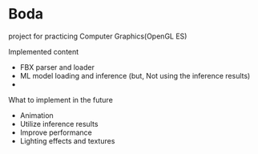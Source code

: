 # Boda
project for practicing Computer Graphics(OpenGL ES)

Implemented content
- FBX parser and loader
- ML model loading and inference (but, Not using the inference results)
- 

What to implement in the future
- Animation
- Utilize inference results
- Improve performance
- Lighting effects and textures
